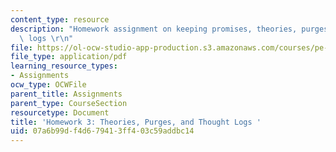 ```yaml
---
content_type: resource
description: "Homework assignment on keeping promises, theories, purges, and thought\
  \ logs \r\n"
file: https://ol-ocw-studio-app-production.s3.amazonaws.com/courses/pe-550-designing-your-life-spring-2009/07a6b99df4d679413ff403c59addbc14_MITPE_550iap09_s09_assn03.pdf
file_type: application/pdf
learning_resource_types:
- Assignments
ocw_type: OCWFile
parent_title: Assignments
parent_type: CourseSection
resourcetype: Document
title: 'Homework 3: Theories, Purges, and Thought Logs '
uid: 07a6b99d-f4d6-7941-3ff4-03c59addbc14
---
```

